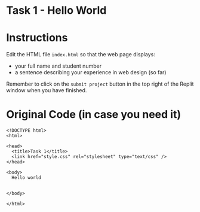 # Task 1 - Hello World
# Instructions

Edit the HTML file ```index.html``` so that the web page displays:
* your full name and student number
* a sentence describing your experience in web design (so far)

Remember to click on the ```submit project``` button in the top right of the Replit window when you have finished.

# Original Code (in case you need it) 

```
<!DOCTYPE html>
<html>

<head>
  <title>Task 1</title>
  <link href="style.css" rel="stylesheet" type="text/css" />
</head>

<body>
  Hello world


</body>

</html>
```
